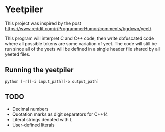 # Yeetpiler

This project was inspired by the post https://www.reddit.com/r/ProgrammerHumor/comments/bgdxwn/yeet/. 

This program will interpret C and C++ code, then write obfuscated code where all possible tokens are some variation of yeet. The code will still be run since all of the yeets will be defined in a single header file shared by all yeeted files.


## Running the yeetpiler

    python [-r][-i input_path][-o output_path]

## TODO

- Decimal numbers
- Quotation marks as digit separators for C++14
- Literal strings denoted with L
- User-defined literals